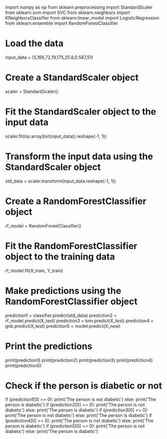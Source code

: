 import numpy as np
from sklearn.preprocessing import StandardScaler
from sklearn.svm import SVC
from sklearn.neighbors import KNeighborsClassifier
from sklearn.linear_model import LogisticRegression
from sklearn.ensemble import RandomForestClassifier

# Load the data
input_data = (5,166,72,19,175,25.8,0.587,51)

# Create a StandardScaler object
scaler = StandardScaler()

# Fit the StandardScaler object to the input data
scaler.fit(np.array(list(input_data)).reshape(-1, 1))

# Transform the input data using the StandardScaler object
std_data = scaler.transform(input_data.reshape(-1, 1))

# Create a RandomForestClassifier object
rf_model = RandomForestClassifier()

# Fit the RandomForestClassifier object to the training data
rf_model.fit(X_train, Y_train)

# Make predictions using the RandomForestClassifier object
prediction1 = classifier.predict(std_data)
prediction2 = rf_model.predict(X_test)
prediction3 = knn.predict(X_test)
prediction4 = gnb.predict(X_test)
prediction5 = model.predict(X_new)

# Print the predictions
print(prediction1)
print(prediction2)
print(prediction3)
print(prediction4)
print(prediction5)

# Check if the person is diabetic or not
if (prediction1[0] == 0):
  print('The person is not diabetic')
else:
  print('The person is diabetic')
if (prediction2[0] == 0):
  print('The person is not diabetic')
else:
  print('The person is diabetic')
if (prediction3[0] == 0):
  print('The person is not diabetic')
else:
  print('The person is diabetic')
if (prediction4[0] == 0):
  print('The person is not diabetic')
else:
  print('The person is diabetic')
if (prediction5[0] == 0):
  print('The person is not diabetic')
else:
  print('The person is diabetic')
